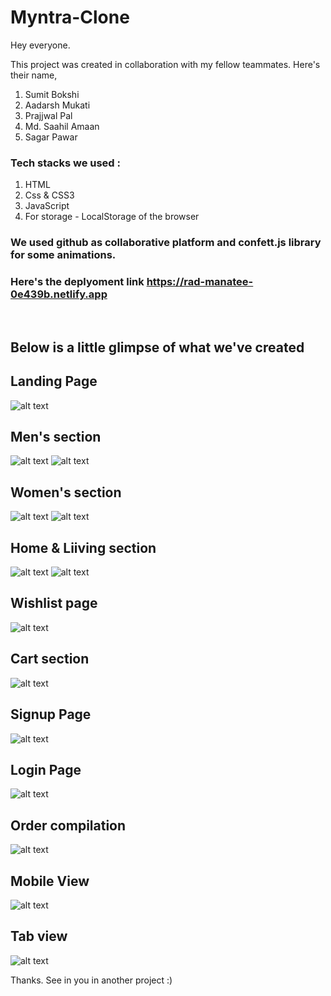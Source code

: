 # Myntra-Clone

Hey everyone.

This project was created in collaboration with my fellow teammates. Here's their name,

1. Sumit Bokshi
2. Aadarsh Mukati
3. Prajjwal Pal
4. Md. Saahil Amaan
5. Sagar Pawar

### Tech stacks we used :
1. HTML
2. Css & CSS3
3. JavaScript
4. For storage - LocalStorage of the browser



### We used github as collaborative platform and confett.js library for some animations. 

  
### Here's the deplyoment link https://rad-manatee-0e439b.netlify.app
<br>

  
## Below is a little glimpse of what we've created

## Landing Page
![alt text](https://bit.ly/3j6Ytaj)

## Men's section
![alt text](https://bit.ly/3J9YDZ9)
![alt text](https://bit.ly/3uaDRUS)

## Women's section
![alt text](https://bit.ly/3j5T83d)
![alt text](https://bit.ly/36YjGAL)

## Home & Liiving section
![alt text](https://bit.ly/3KcJJ5D)
![alt text](https://bit.ly/37iOHzg)

## Wishlist page
![alt text](https://bit.ly/3r3apy8)

## Cart section
![alt text](https://bit.ly/3JgTAGm)

## Signup Page
![alt text](https://bit.ly/3DL8ALn)

## Login Page
![alt text](https://bit.ly/3x4TH5k)

## Order compilation 
![alt text](https://bit.ly/3LI947T)

## Mobile View
![alt text](https://bit.ly/3LI947T)

## Tab view
![alt text](https://bit.ly/3LI947T)



Thanks. See in you in another project :)
